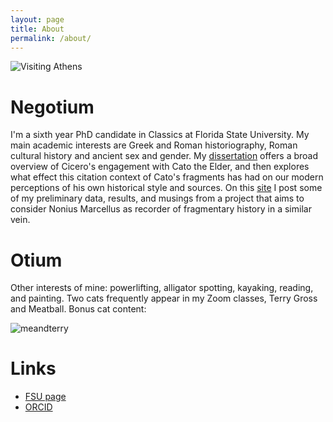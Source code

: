 ```yaml
---
layout: page
title: About
permalink: /about/
---
```

![Visiting Athens](https://classics.fsu.edu/sites/g/files/upcbnu916/files/Graduate_Students/evaprofpic.jpg)

# Negotium 

I'm a sixth year PhD candidate in Classics at Florida State University. My main academic interests are Greek and Roman historiography, Roman cultural history and ancient sex and gender. My [dissertation](https://evacarrara.github.io/evacarrara/research/) offers a broad overview of Cicero's engagement with Cato the Elder, and then explores what effect this citation context of Cato's fragments has had on our modern perceptions of his own historical style and sources. On this [site](https://evacarrara.github.io/evacarrara/blog/) I post some of my preliminary data, results, and musings from a project that aims to consider Nonius Marcellus as recorder of fragmentary history in a similar vein.

# Otium

Other interests of mine: powerlifting, alligator spotting, kayaking, reading, and painting. Two cats frequently appear in my Zoom classes, Terry Gross and Meatball. Bonus cat content:

![meandterry](/evacarrara/assets/me.jpg) 

# Links

* [FSU page](https://classics.fsu.edu/people/graduate-students/carrara)
* [ORCID](https://orcid.org/0000-0002-1855-8884)

